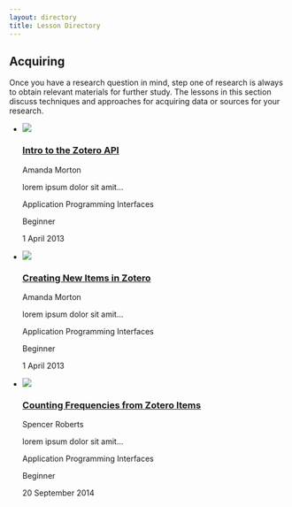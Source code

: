 ```yaml
---
layout: directory
title: Lesson Directory
---
```


Acquiring
-----------------------------------------

Once you have a research question in mind, step one of research is always to obtain relevant materials for further study. The lessons in this section discuss techniques and approaches for acquiring data or sources for your research.

<ul>
  <li>
    <a href="../lessons/intro-to-the-zotero-api"><img src="../gallery/intro-to-the-zotero-api.png"></a>
    <h3><a href="../lessons/intro-to-the-zotero-api">Intro to the Zotero API</a></h3>
      <p>Amanda Morton</p>
      <p>lorem ipsum dolor sit amit...</p>
      <p>Application Programming Interfaces</p>
      <p>Beginner</p>
      <p>1 April 2013</p>
    
  </li>
  <li>
    <a href="../lessons/creating-new-items-in-zotero"><img src="../gallery/creating-new-items-in-zotero.png"></a>
      <h3><a href="../lessons/creating-new-items-in-zotero">Creating New Items in Zotero</a></h3>
      <p>Amanda Morton</p>
      <p>lorem ipsum dolor sit amit...</p>
      <p>Application Programming Interfaces</p>
      <p>Beginner</p>
      <p>1 April 2013</p>
  </li>
  <li>
    <a href="../lessons/counting-frequencies-from-zotero-items"><img src="../gallery/counting-frequencies-from-zotero-items.png"></a>
      <h3><a href="../lessons/counting-frequencies-from-zotero-items">Counting Frequencies from Zotero Items</a></h3>
      <p>Spencer Roberts</p>
      <p>lorem ipsum dolor sit amit...</p>
      <p>Application Programming Interfaces</p>
      <p>Beginner</p>
      <p>20 September 2014</p>
  </li>
</ul>
